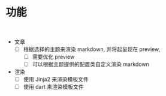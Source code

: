 
# 功能

<br/>

- 文章
  - [ ] 根据选择的主题来渲染 markdown, 并将起呈现在 preview, 
    - [ ] 需要优化 preview
    - [ ] 可以根据主题提供的配置类自定义渲染 markdown
- 渲染
  - [ ] 使用 Jinja2 来渲染模板文件
  - [ ] 使用 dart 来渲染模板文件
